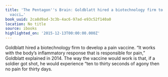 ```yaml
---
title: 'The Pentagon''s Brain: Goldblatt hired a biotechnology firm to develop a pain
  vacci…'
book_uuid: 2ca8d9ad-3c3b-4ac6-97ad-e93c52f140a0
location: No title
source: ibooks
highlighted_on: '2015-12-13T00:00:00.000Z'
---
```


Goldblatt hired a biotechnology firm to develop a pain vaccine. “It works with the body’s inflammatory response that is responsible for pain,” Goldblatt explained in 2014. The way the vaccine would work is that, if a soldier got shot, he would experience “ten to thirty seconds of agony then no pain for thirty days.